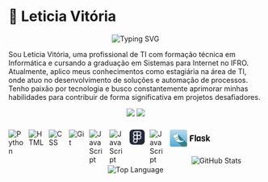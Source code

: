 # 🌱 Leticia Vitória
<div align="center" width="100%">
  <img src="https://readme-typing-svg.demolab.com?font=Iosevka&width=900&size=22&center=true&lines=Seja+Bem-vindo!" alt="Typing SVG"/>
</div>

Sou Leticia Vitória, uma profissional de TI com formação técnica em Informática e cursando a graduação em Sistemas para Internet no IFRO. Atualmente, aplico meus conhecimentos como estagiária na área de TI, onde atuo no desenvolvimento de soluções e automação de processos. Tenho paixão por tecnologia e busco constantemente aprimorar minhas habilidades para contribuir de forma significativa em projetos desafiadores.

<div align="center">
  <a href = "mailto:leticia.firmino@estudante.ifro.edu.br"><img src="https://img.shields.io/badge/-Gmail-%23333?style=for-the-badge&logo=gmail&logoColor=white" target="_blank"></a>
  <a href="https://www.linkedin.com/in/leticia-firmino-6193202b4" target="_blank"><img src="https://img.shields.io/badge/-LinkedIn-%230077B5?style=for-the-badge&logo=linkedin&logoColor=white" target="_blank"></a>
</div>

### 
<img 
    align="left" 
    alt="Python" 
    title="Python"
    width="30px" 
    style="padding-right: 10px;" 
    src="https://cdn.jsdelivr.net/gh/devicons/devicon@latest/icons/python/python-original.svg" 
/>
<img 
    align="left" 
    alt="HTML"
    title="HTML" 
    width="30px" 
    style="padding-right: 10px;" 
    src="https://cdn.jsdelivr.net/gh/devicons/devicon@latest/icons/html5/html5-original.svg" 
/>
<img 
    align="left" 
    alt="CSS" 
    title="CSS"
    width="30px" 
    style="padding-right: 10px;" 
    src="https://cdn.jsdelivr.net/gh/devicons/devicon@latest/icons/css3/css3-original.svg" 
/>


<img 
    align="left" 
    alt="Git" 
    title="Git"
    width="30px" 
    style="padding-right: 10px;" 
    src="https://cdn.jsdelivr.net/gh/devicons/devicon@latest/icons/git/git-original.svg" 
/>
  <img 
      align="left" 
      alt="JavaScript" 
      title="JavaScript"
      width="30px" 
      style="padding-right: 10px;" 
      src= "https://upload.wikimedia.org/wikipedia/commons/thumb/c/c9/JSON_vector_logo.svg/1200px-JSON_vector_logo.svg.png"
  />

<img 
    align="left" 
    alt="JavaScript" 
    title="JavaScript"
    width="30px" 
    style="padding-right: 10px;" 
    src="https://cdn.jsdelivr.net/gh/devicons/devicon@latest/icons/javascript/javascript-original.svg" 
/>
  <img 
    align="left" 
    alt="JavaScript" 
    title="JavaScript"
    width="30px" 
    style="padding-right: 10px;" 
    src="https://raw.githubusercontent.com/tandpfun/skill-icons/65dea6c4eaca7da319e552c09f4cf5a9a8dab2c8/icons/Figma-Dark.svg" />
  <img     
    align="left" 
    alt="JavaScript" 
    title="JavaScript"
    width="30px" 
    style="padding-right: 10px;"  src="https://cdn.jsdelivr.net/gh/devicons/devicon@latest/icons/mysql/mysql-original.svg" />
    <img
    align="left" 
    alt="JavaScript" 
    title="JavaScript"
    width="80px"
    style="padding-right: 10px;"
    src="https://raw.githubusercontent.com/pallets/flask/refs/heads/stable/docs/_static/flask-name.svg"
/>

    

<br/>


<br>
<br>

<div align="center">
  <img
    height=175
    align="center"
    alt="GitHub Stats"
    src="https://github-readme-stats.vercel.app/api/?username=letvitoria&show_icons=true&count_private=true&rank_icon=github&theme=dark&font=Iosevka"
  />
  <img
    height=175
    align="center"
    alt="Top Language"
    src="https://github-readme-stats.vercel.app/api/top-langs/?username=letvitoria&layout=compact&font=Iosevka&langs_count=16&theme=dark"
  />
  <br>
</div>

</p>

